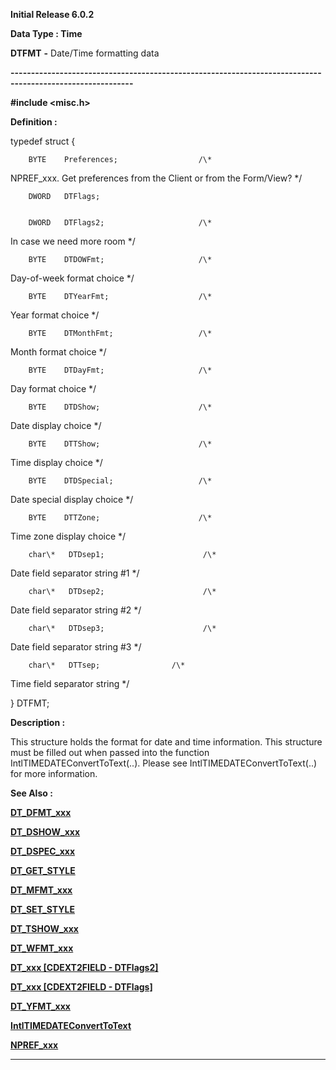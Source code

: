 




<!--
 /\* Font Definitions \*/
 @font-face
 {font-family:Courier;
 panose-1:2 7 4 9 2 2 5 2 4 4;}
@font-face
 {font-family:Helv;
 panose-1:2 11 6 4 2 2 2 3 2 4;}
@font-face
 {font-family:"Cambria Math";
 panose-1:2 4 5 3 5 4 6 3 2 4;}
 /\* Style Definitions \*/
 p.MsoNormal, li.MsoNormal, div.MsoNormal
 {margin-top:0cm;
 margin-right:0cm;
 margin-bottom:8.0pt;
 margin-left:0cm;
 line-height:107%;
 font-size:11.0pt;
 font-family:"Calibri",sans-serif;}
.MsoChpDefault
 {font-size:11.0pt;}
.MsoPapDefault
 {margin-bottom:8.0pt;
 line-height:107%;}
 /\* Page Definitions \*/
 @page WordSection1
 {size:612.0pt 792.0pt;
 margin:72.0pt 72.0pt 72.0pt 72.0pt;}
div.WordSection1
 {page:WordSection1;}
-->




**Initial Release 6.0.2**



**Data Type : Time**



**DTFMT** **-** Date/Time
formatting data


**----------------------------------------------------------------------------------------------------------**



**#include
<misc.h>**



**Definition :**



typedef struct {


        BYTE    Preferences;                  /\*
NPREF\_xxx. Get preferences from the Client or from the Form/View? \*/


        DWORD   DTFlags;                      


        DWORD   DTFlags2;                     /\*
In case we need more room \*/


        BYTE    DTDOWFmt;                     /\*
Day-of-week format choice \*/


        BYTE    DTYearFmt;                    /\*
Year format choice \*/


        BYTE    DTMonthFmt;                   /\*
Month format choice \*/


        BYTE    DTDayFmt;                     /\*
Day format choice \*/


        BYTE    DTDShow;                      /\*
Date display choice \*/


        BYTE    DTTShow;                      /\*
Time display choice \*/


        BYTE    DTDSpecial;                   /\*
Date special display choice \*/


        BYTE    DTTZone;                      /\*
Time zone display choice \*/


        char\*   DTDsep1;                      /\*
Date field separator string #1 \*/


        char\*   DTDsep2;                      /\*
Date field separator string #2 \*/


        char\*   DTDsep3;                      /\*
Date field separator string #3 \*/


        char\*   DTTsep;                /\*
Time field separator string \*/


} DTFMT;  

  




 


**Description :**



This
structure holds the format for date and time information.  This structure must
be filled out when passed into the function IntlTIMEDATEConvertToText(..). 
Please see IntlTIMEDATEConvertToText(..) for more information.


 **See Also :**


**[DT\_DFMT\_xxx](DT_DFMT_xxx.md)**


**[DT\_DSHOW\_xxx](DT_DSHOW_xxx.md)**


**[DT\_DSPEC\_xxx](DT_DSPEC_xxx.md)**


**[DT\_GET\_STYLE](DT_GET_STYLE.md)**


**[DT\_MFMT\_xxx](DT_MFMT_xxx.md)**


**[DT\_SET\_STYLE](DT_SET_STYLE.md)**


**[DT\_TSHOW\_xxx](DT_TSHOW_xxx.md)**


**[DT\_WFMT\_xxx](DT_WFMT_xxx.md)**


**[DT\_xxx [CDEXT2FIELD - DTFlags2]](notes:///8525872100478C66/61FD4E9848264AD28525620B006BA8BD/E81D3F23E5DE77D68525672F00011235)**


**[DT\_xxx [CDEXT2FIELD - DTFlags]](notes:///8525872100478C66/61FD4E9848264AD28525620B006BA8BD/38F1D1816A01E4D48525672E00802904)**


**[DT\_YFMT\_xxx](DT_YFMT_xxx.md)**


**[IntlTIMEDATEConvertToText](IntlTIMEDATEConvertToText.md)**


**[NPREF\_xxx](notes:///8525872100478C66/61FD4E9848264AD28525620B006BA8BD/9864934E886985628525672E007E020C)**



----------------------------------------------------------------------------------------------------------


 





